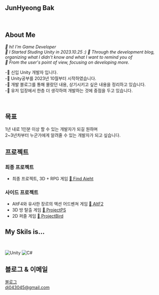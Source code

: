
## JunHyeong Bak

</br>

## About Me

_👋 hi! I'm Game Developer_   
_🌱 I Started Studing Unity in 2023.10.25 :)_
_💬 Through the development blog, organizing what I didn't know and what I want to remind you of_  
_🔹 From the user's point of view, focusing on developing more._


-👋 신입 Unity 개발자 입니다.  
-🌱 Unity공부를 2023년 10월부터 시작하였습니다.  
-💬 개발 블로그를 통해 몰랐던 내용, 상기시키고 싶은 내용을 정리하고 있습니다.   
-🔹 유저 입장에서 한층 더 생각하여 개발하는 것에 중점을 두고 있습니다.

</br>

## 목표
  
1년 내로 1인분 이상 할 수 있는 개발자가 되길 원하며   
2~3년차부터 누군가에게 알려줄 수 있는 개발자가 되고 싶습니다. 
</br>

## 프로젝트

### 최종 프로젝트

- 최종 프로젝트, 3D + RPG 게임 [🔗 Find Aieht](https://github.com/dj04304/Find_aiehT)

### 사이드 프로젝트

- AltF4와 유사한 장르의 액션 어드벤쳐 게임 [🔗 AltF2](https://github.com/dj04304/AltF2)  
- 3D 방 탈출 게임 [🔗 ProjectPS](https://github.com/dj04304/ProjectPS)  
- 2D 퍼즐 게임 [🔗 ProjectBird](https://github.com/dj04304/ProjectBird)  


## My Skils is...

</br>

![Unity](https://img.shields.io/badge/-Unity-%23000000?style=flat-square&logo=Unity)
![C#](https://img.shields.io/badge/-C%23-%7ED321?logo=Csharp&style=flat)

## 블로그 & 이메일

[블로그](https://dochistory.tistory.com/)   
<dj043045@gmail.com>

<!--
**dj04304/dj04304** is a ✨ _special_ ✨ repository because its `README.md` (this file) appears on your GitHub profile.

Here are some ideas to get you started:

- 🔭 I’m currently working on ...
- 🌱 I’m currently learning ...
- 👯 I’m looking to collaborate on ...
- 🤔 I’m looking for help with ...
- 💬 Ask me about ...
- 📫 How to reach me: ...
- 😄 Pronouns: ...
- ⚡ Fun fact: ...
-->
